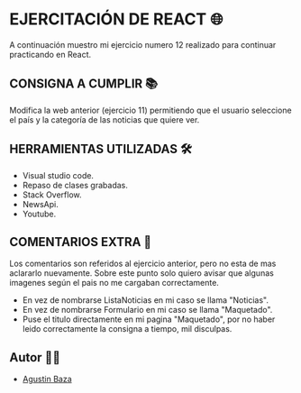 # EJERCITACIÓN DE REACT 🌐 
A continuación muestro mi ejercicio numero 12 realizado para continuar practicando en React.


## CONSIGNA A CUMPLIR 📚

Modifica la web anterior (ejercicio 11) permitiendo que el usuario seleccione el país y la categoría de las noticias que quiere ver.

## HERRAMIENTAS UTILIZADAS 🛠

- Visual studio code.
- Repaso de clases grabadas.
- Stack Overflow.
- NewsApi.
- Youtube.

## COMENTARIOS EXTRA 📌

Los comentarios son referidos al ejercicio anterior, pero no esta de mas aclararlo nuevamente. Sobre este punto solo quiero avisar que algunas imagenes según el pais no me cargaban correctamente.

- En vez de nombrarse ListaNoticias en mi caso se llama "Noticias".
- En vez de nombrarse Formulario en mi caso se llama "Maquetado".
- Puse el titulo directamente en mi pagina "Maquetado", por no haber leido correctamente la consigna a tiempo, mil disculpas.

## Autor 🙋‍♂️
- [Agustin Baza](https://github.com/agustinbaza)


